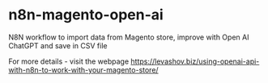 # n8n-magento-open-ai
N8N workflow to import data from Magento store, improve with Open AI ChatGPT and save in CSV file

For more details - visit the webpage https://levashov.biz/using-openai-api-with-n8n-to-work-with-your-magento-store/
